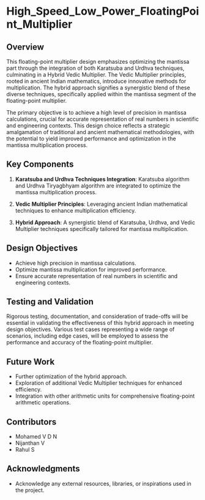 # High_Speed_Low_Power_FloatingPoint_Multiplier

## Overview

This floating-point multiplier design emphasizes optimizing the mantissa part through the integration of both Karatsuba and Urdhva techniques, culminating in a Hybrid Vedic Multiplier. The Vedic Multiplier principles, rooted in ancient Indian mathematics, introduce innovative methods for multiplication. The hybrid approach signifies a synergistic blend of these diverse techniques, specifically applied within the mantissa segment of the floating-point multiplier.

The primary objective is to achieve a high level of precision in mantissa calculations, crucial for accurate representation of real numbers in scientific and engineering contexts. This design choice reflects a strategic amalgamation of traditional and ancient mathematical methodologies, with the potential to yield improved performance and optimization in the mantissa multiplication process.

## Key Components

1. **Karatsuba and Urdhva Techniques Integration**: Karatsuba algorithm and Urdhva Tiryagbhyam algorithm are integrated to optimize the mantissa multiplication process.

2. **Vedic Multiplier Principles**: Leveraging ancient Indian mathematical techniques to enhance multiplication efficiency.

3. **Hybrid Approach**: A synergistic blend of Karatsuba, Urdhva, and Vedic Multiplier techniques specifically tailored for mantissa multiplication.

## Design Objectives

- Achieve high precision in mantissa calculations.
- Optimize mantissa multiplication for improved performance.
- Ensure accurate representation of real numbers in scientific and engineering contexts.

## Testing and Validation

Rigorous testing, documentation, and consideration of trade-offs will be essential in validating the effectiveness of this hybrid approach in meeting design objectives. Various test cases representing a wide range of scenarios, including edge cases, will be employed to assess the performance and accuracy of the floating-point multiplier.

## Future Work

- Further optimization of the hybrid approach.
- Exploration of additional Vedic Multiplier techniques for enhanced efficiency.
- Integration with other arithmetic units for comprehensive floating-point arithmetic operations.

## Contributors

- Mohamed V D N
- Nijanthan V 
- Rahul S

## Acknowledgments

- Acknowledge any external resources, libraries, or inspirations used in the project.
